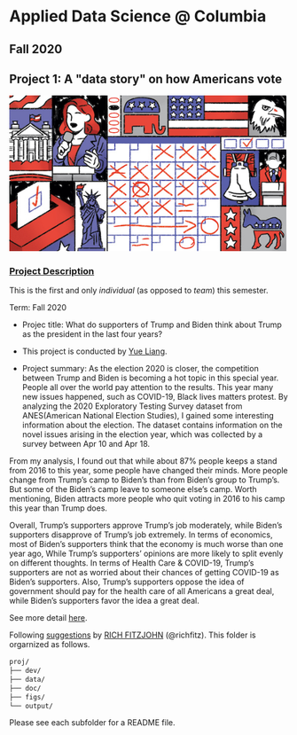 # Applied Data Science @ Columbia
## Fall 2020
## Project 1: A "data story" on how Americans vote

<img src="figs/title1.jpeg" width="500">

### [Project Description](doc/)
This is the first and only *individual* (as opposed to *team*) this semester. 

Term: Fall 2020

+ Projec title: What do supporters of Trump and Biden think about Trump as the president in the last four years?
+ This project is conducted by [Yue Liang](https://github.com/yuesabinaliang).

+ Project summary: As the election 2020 is closer, the competition between Trump and Biden is becoming a hot topic in this special year. People all over the world pay attention to the results. This year many new issues happened, such as COVID-19, Black lives matters protest. By analyzing the 2020 Exploratory Testing Survey dataset from ANES(American National Election Studies), I gained some interesting information about the election. The dataset contains information on the novel issues arising in the election year, which was collected by a survey between Apr 10 and Apr 18. 

From my analysis, I found out that while about 87% people keeps a stand from 2016 to this year, some people have changed their minds. More people change from Trump’s camp to Biden’s than from Biden’s group to Trump’s. But some of the Biden’s camp leave to someone else’s camp. Worth mentioning, Biden attracts more people who quit voting in 2016 to his camp this year than Trump does. 

Overall, Trump’s supporters approve Trump’s job moderately, while Biden’s supporters disapprove of Trump’s job extremely. In terms of economics, most of Biden’s supporters think that the economy is much worse than one year ago, While Trump’s supporters’ opinions are more likely to split evenly on different thoughts. In terms of Health Care & COVID-19, Trump’s supporters are not as worried about their chances of getting COVID-19 as Biden’s supporters. Also, Trump’s supporters oppose the idea of government should pay for the health care of all Americans a great deal, while Biden’s supporters favor the idea a great deal.

See more detail [here](https://github.com/TZstatsADS/Fall2020-Project1-yuesabinaliang/blob/master/dev/How-do-trump-supporters-think-about-the-economics.html).

Following [suggestions](http://nicercode.github.io/blog/2013-04-05-projects/) by [RICH FITZJOHN](http://nicercode.github.io/about/#Team) (@richfitz). This folder is orgarnized as follows.

```
proj/
├── dev/
├── data/
├── doc/
├── figs/
└── output/
```

Please see each subfolder for a README file.
